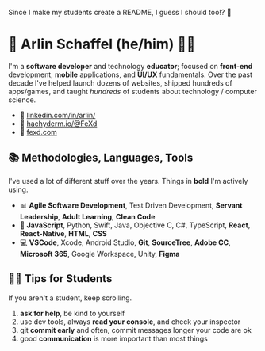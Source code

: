 Since I make my students create a README, I guess I should too!? 🤷

# 👋 Arlin Schaffel (he/him) 🚴💨
I'm a **software developer** and technology **educator**; focused on **front-end** development, **mobile** applications, and **UI/UX** fundamentals. Over the past decade I've helped launch dozens of websites, shipped hundreds of apps/games, and taught _hundreds_ of students about technology / computer science.

- 🚧 [linkedin.com/in/arlin/](https://linkedin.com/in/arlin/)
- 🚧 [hachyderm.io/@FeXd](https://hachyderm.io/@FeXd)
- 🚧 [fexd.com](https://fexd.com)

## 📚 Methodologies, Languages, Tools 
I've used a lot of different stuff over the years. Things in **bold** I'm actively using.

- 📊 **Agile Software Development**, Test Driven Development, **Servant Leadership**, **Adult Learning**, **Clean Code**
- 🧮 **JavaScript**, Python, Swift, Java, Objective C, C#, TypeScript, **React**, **React-Native**, **HTML**, **CSS**
- 💻 **VSCode**, Xcode, Android Studio, **Git**, **SourceTree**, **Adobe CC**, **Microsoft 365**, Google Workspace, Unity, **Figma**


## 👨‍🏫 Tips for Students
If you aren't a student, keep scrolling.

 1. **ask for help**, be kind to yourself
 2. use dev tools, always **read your console**, and check your inspector
 3. git **commit early** and often, commit messages longer your code are ok
 4. good **communication** is more important than most things

